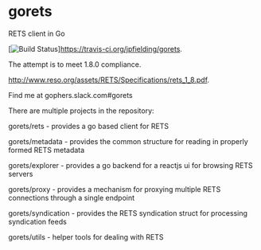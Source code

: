 gorets
======

RETS client in Go

[![Build Status](https://travis-ci.org/jpfielding/gorets.svg?branch=master)]https://travis-ci.org/jpfielding/gorets.

The attempt is to meet 1.8.0 compliance.

http://www.reso.org/assets/RETS/Specifications/rets_1_8.pdf.

Find me at gophers.slack.com#gorets


There are multiple projects in the repository:

gorets/rets - provides a go based client for RETS

gorets/metadata - provides the common structure for reading in properly formed RETS metadata

gorets/explorer - provides a go backend for a reactjs ui for browsing RETS servers

gorets/proxy - provides a mechanism for proxying multiple RETS connections through a single endpoint

gorets/syndication - provides the RETS syndication struct for processing syndication feeds 

gorets/utils - helper tools for dealing with RETS